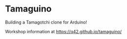 # Tamaguino
Building a Tamagotchi clone for Arduino!

Workshop information at https://q42.github.io/tamaguino/

